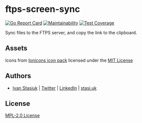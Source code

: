 # ftps-screen-sync

[![Go Report Card](https://goreportcard.com/badge/github.com/brokeyourbike/ftps-screen-sync)](https://goreportcard.com/report/github.com/brokeyourbike/ftps-screen-sync)
[![Maintainability](https://api.codeclimate.com/v1/badges/4953b2880b0b188266ad/maintainability)](https://codeclimate.com/github/brokeyourbike/ftps-screen-sync/maintainability)
[![Test Coverage](https://api.codeclimate.com/v1/badges/4953b2880b0b188266ad/test_coverage)](https://codeclimate.com/github/brokeyourbike/ftps-screen-sync/test_coverage)

Sync files to the FTPS server, and copy the link to the clipboard.

## Assets

Icons from [Ionicons icon pack](https://www.iconfinder.com/iconsets/ionicons) licensed under the [MIT License](https://opensource.org/licenses/MIT)

## Authors
- [Ivan Stasiuk](https://github.com/brokeyourbike) | [Twitter](https://twitter.com/brokeyourbike) | [LinkedIn](https://www.linkedin.com/in/brokeyourbike) | [stasi.uk](https://stasi.uk)

## License
[MPL-2.0 License](https://github.com/glocurrency/ftps-screen-sync/blob/main/LICENSE)
